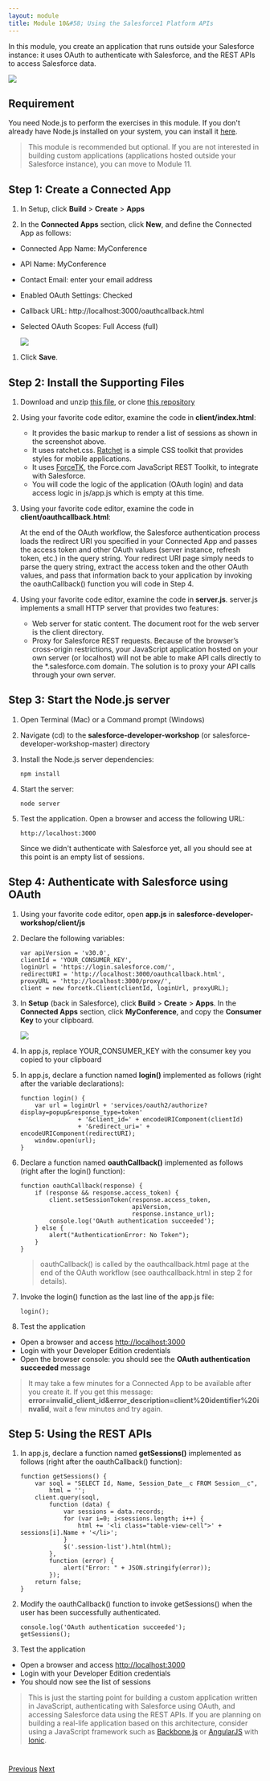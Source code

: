```yaml
---
layout: module
title: Module 10&#58; Using the Salesforce1 Platform APIs
---
```

In this module, you create an application that runs outside your Salesforce instance: it uses OAuth to authenticate with Salesforce, and the REST APIs to access Salesforce data.

![](images/api.jpg)

## Requirement

You need Node.js to perform the exercises in this module. If you don't already have Node.js installed on your system, you can install it [here](http://nodejs.org/).

> This module is recommended but optional. If you are not interested in building custom applications (applications hosted outside your Salesforce instance), you can move to Module 11.

## Step 1: Create a Connected App

1. In Setup, click **Build** > **Create** > **Apps**

1. In the **Connected Apps** section, click **New**, and define the Connected App as follows:
  - Connected App Name: MyConference
  - API Name: MyConference
  - Contact Email: enter your email address
  - Enabled OAuth Settings: Checked
  - Callback URL: http://localhost:3000/oauthcallback.html
  - Selected OAuth Scopes: Full Access (full)

    ![](images/connected-app.jpg)

1. Click **Save**.


## Step 2: Install the Supporting Files

1. Download and unzip [this file](https://github.com/ccoenraets/salesforce-developer-workshop/archive/master.zip), or clone [this repository](https://github.com/ccoenraets/salesforce-developer-workshop)

1. Using your favorite code editor, examine the code in **client/index.html**:
    - It provides the basic markup to render a list of sessions as shown in the screenshot above.
    - It uses ratchet.css. [Ratchet](http://goratchet.com/) is a simple CSS toolkit that provides styles for mobile applications.
    - It uses [ForceTK](https://github.com/developerforce/Force.com-JavaScript-REST-Toolkit), the Force.com JavaScript REST Toolkit, to integrate with Salesforce.
    - You will code the logic of the application (OAuth login) and data access logic in js/app.js which is empty at this time.  

1. Using your favorite code editor, examine the code in **client/oauthcallback.html**:

    At the end of the OAuth workflow, the Salesforce authentication process loads the redirect URI you specified in your Connected App and passes the access token and other OAuth values (server instance, refresh token, etc.) in the query string. Your redirect URI page simply needs to parse the query string, extract the access token and the other OAuth values, and pass that information back to your application by invoking the oauthCallback() function you will code in Step 4.

1. Using your favorite code editor, examine the code in **server.js**. server.js implements a small HTTP server that provides two features:
    - Web server for static content. The document root for the web server is the client directory.
    - Proxy for Salesforce REST requests. Because of the browser’s cross-origin restrictions, your JavaScript application hosted on your own server (or localhost) will not be able to make API calls directly to the *.salesforce.com domain. The solution is to proxy your API calls through your own server.

## Step 3: Start the Node.js server


1. Open Terminal (Mac) or a Command prompt (Windows)

1. Navigate (cd) to the **salesforce-developer-workshop** (or salesforce-developer-workshop-master) directory

1. Install the Node.js server dependencies:

    ```
    npm install
    ```

1. Start the server:  

    ```
    node server
    ```

1. Test the application. Open a browser and access the following URL:

    ```
    http://localhost:3000
    ```

    Since we didn't authenticate with Salesforce yet, all you should see at this point is an empty list of sessions.

## Step 4: Authenticate with Salesforce using OAuth

1. Using your favorite code editor, open **app.js** in **salesforce-developer-workshop/client/js**

1. Declare the following variables:

    ```
    var apiVersion = 'v30.0',
    clientId = 'YOUR_CONSUMER_KEY',
    loginUrl = 'https://login.salesforce.com/',
    redirectURI = 'http://localhost:3000/oauthcallback.html',
    proxyURL = 'http://localhost:3000/proxy/',
    client = new forcetk.Client(clientId, loginUrl, proxyURL);
    ```

1. In **Setup** (back in Salesforce), click **Build** > **Create** > **Apps**. In the **Connected Apps** section, click **MyConference**, and copy the **Consumer Key** to your clipboard.

    ![](images/consumer-key.jpg)

1. In app.js, replace YOUR&#95;CONSUMER_KEY with the consumer key you copied to your clipboard

1. In app.js, declare a function named **login()** implemented as follows (right after the variable declarations):

    ```
    function login() {
        var url = loginUrl + 'services/oauth2/authorize?display=popup&response_type=token'
                    + '&client_id=' + encodeURIComponent(clientId)
                    + '&redirect_uri=' + encodeURIComponent(redirectURI);
        window.open(url);
    }
    ```

1. Declare a function named **oauthCallback()** implemented as follows (right after the login() function):

    ```
    function oauthCallback(response) {
        if (response && response.access_token) {
            client.setSessionToken(response.access_token,
                                   apiVersion,
                                   response.instance_url);
            console.log('OAuth authentication succeeded');
        } else {
            alert("AuthenticationError: No Token");
        }
    }
    ```

    > oauthCallback() is called by the oauthcallback.html page at the end of the OAuth workflow (see oauthcallback.html in step 2 for details).

1. Invoke the login() function as the last line of the app.js file:

    ```
    login();
    ```

1. Test the application
  - Open a browser and access [http://localhost:3000](http://localhost:3000)
  - Login with your Developer Edition credentials
  - Open the browser console: you should see the **OAuth authentication succeeded** message

  > It may take a few minutes for a Connected App to be available after you create it. If you get this message: **error=invalid_client_id&error_description=client%20identifier%20invalid**, wait a few minutes and try again.

## Step 5: Using the REST APIs

1. In app.js, declare a function named **getSessions()** implemented as follows (right after the oauthCallback() function):

    ```
    function getSessions() {
        var soql = "SELECT Id, Name, Session_Date__c FROM Session__c",
            html = '';
        client.query(soql,
            function (data) {
                var sessions = data.records;
                for (var i=0; i<sessions.length; i++) {
                    html += '<li class="table-view-cell">' + sessions[i].Name + '</li>';
                }
                $('.session-list').html(html);
            },
            function (error) {
                alert("Error: " + JSON.stringify(error));
            });
        return false;
    }
    ```

1. Modify the oauthCallback() function to invoke getSessions() when the user has been successfully authenticated.

    ```
    console.log('OAuth authentication succeeded');
    getSessions();
    ```

1. Test the application
  - Open a browser and access [http://localhost:3000](http://localhost:3000)
  - Login with your Developer Edition credentials
  - You should now see the list of sessions

> This is just the starting point for building a custom application written in JavaScript, authenticating with Salesforce using OAuth, and accessing Salesforce data using the REST APIs. If you are planning on building a real-life application based on this architecture, consider using a JavaScript framework such as [Backbone.js](http://backbonejs.org/) or [AngularJS](https://angularjs.org/) with [Ionic](http://ionicframework.com/).



<div class="row" style="margin-top:40px;">
<div class="col-sm-12">
<a href="Using-JavaScript-in-Visualforce-Pages.html" class="btn btn-default"><i class="glyphicon glyphicon-chevron-left"></i> Previous</a>
<a href="Testing.html" class="btn btn-default pull-right">Next <i class="glyphicon glyphicon-chevron-right"></i></a>
</div>
</div>
